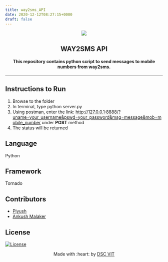 ```yaml
---
title: way2sms_API
date: 2020-12-12T08:27:15+0000
draft: false
---
```

<p align="center">
<a href="https://dscvit.com">
	<img src="https://user-images.githubusercontent.com/30529572/72455010-fb38d400-37e7-11ea-9c1e-8cdeb5f5906e.png" />
</a>
	<h2 align="center">WAY2SMS API</h2>
	<h4 align="center">This repository contains python script to send messages to mobile numbers from way2sms.<h4>
</p>

---
## Instructions to Run
1. Browse to the folder
2. In terminal, type python server.py
3. Using postman, enter the link: <http://127.0.0.1:8888/?uname=your_username&pswd=your_password&msg=message&mob=mobile_number> under **POST** method
4. The status will be returned

## Language
Python

## Framework
Tornado

## Contributors
- [Piyush](https://github.com/panacheOS)
- [Ankush Malaker](https://github.com/AnkushMalaker)
  
## License
[![License](http://img.shields.io/:license-mit-blue.svg?style=flat-square)](http://badges.mit-license.org)

<p align="center">
	Made with :heart: by <a href="https://dscvit.com">DSC VIT</a>
</p>


